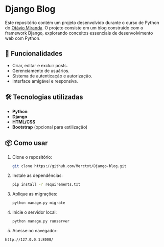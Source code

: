# Django Blog

Este repositório contém um projeto desenvolvido durante o curso de Python
do [Otávio Miranda](https://www.otaviomiranda.com.br/). 
O projeto consiste em um blog construído com o framework Django,
explorando conceitos essenciais de desenvolvimento web com Python.

## 🚀 Funcionalidades
- Criar, editar e excluir posts.
- Gerenciamento de usuários.
- Sistema de autenticação e autorização.
- Interface amigável e responsiva.

## 🛠️ Tecnologias utilizadas
- **Python**  
- **Django**  
- **HTML/CSS**  
- **Bootstrap** (opcional para estilização)

## 📦 Como usar
1. Clone o repositório:
   ```bash
   git clone https://github.com/Merctxt/Django-blog.git

2. Instale as dependências:
   ```bash
   pip install -r requirements.txt

3. Aplique as migrações:
   ```bash
   python manage.py migrate

4. Inicie o servidor local:
   ```bash
   python manage.py runserver

5. Acesse no navegador:
  ```bash
  http://127.0.0.1:8000/

